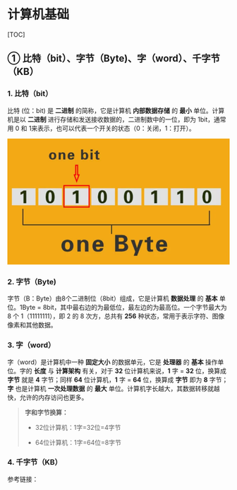# 计算机基础

[TOC]



## ① 比特（bit）、字节（Byte)、字（word）、千字节（KB）

### 1. 比特（bit）

比特 (位：bit) 是 **二进制** 的简称，它是计算机 **内部数据存储** 的 **最小** 单位。计算机是以 **二进制** 进行存储和发送接收数据的，二进制数中的一位，即为 1bit，通常用 0 和 1来表示，也可以代表一个开关的状态（0：关闭，1：打开）。

![image-20231031095012530](https://raw.githubusercontent.com/zjh-jixiaolin/map_strong/main/202310310950273.png)



### 2. 字节（Byte)

字节（B：Byte）由8个二进制位（8bit）组成，它是计算机 **数据处理** 的 **基本** 单位。1Byte = 8bit，其中最右边的为最低位，最左边的为最高位。一个字节最大为 8 个 1（11111111），即 2 的 8 次方，总共有 **256** 种状态，常用于表示字符、图像像素和其他数据。



### 3. 字（word）

字（word）是计算机中一种 **固定大小** 的数据单元，它是 **处理器** 的 **基本** 操作单位。字的 **长度** 与 **计算架构** 有关，对于 **32** 位计算机来说，**1** 字 = **32** 位，换算成 **字节** 就是 **4** 字节；同样 **64** 位计算机，**1** 字 = **64** 位，换算成 **字节** 即为 **8** 字节；**字** 也是计算机 **一次处理数据** 的 **最大** 单位。计算机字长越大，其数据转移就越快，允许的内存访问也更多。

>**字和字节换算：**
>
>- 32位计算机：1字=32位=4字节
>
>- 64位计算机：1字=64位=8字节



### 4. 千字节（KB）







参考链接：

















































